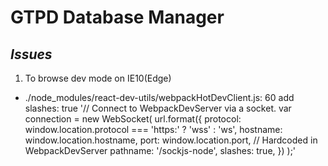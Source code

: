 # GTPD Database Manager

## *Issues*
1. To browse dev mode on IE10(Edge)
- ./node_modules/react-dev-utils/webpackHotDevClient.js: 60 add slashes: true
'// Connect to WebpackDevServer via a socket.
var connection = new WebSocket(
  url.format({
    protocol: window.location.protocol === 'https:' ? 'wss' : 'ws',
    hostname: window.location.hostname,
    port: window.location.port,
    // Hardcoded in WebpackDevServer
    pathname: '/sockjs-node',
    slashes: true,
  })
);'